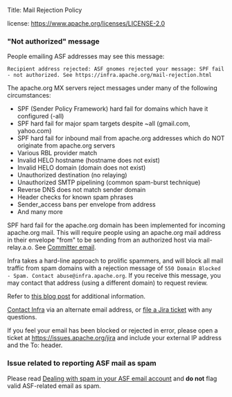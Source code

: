 Title: Mail Rejection Policy

license: https://www.apache.org/licenses/LICENSE-2.0

### "Not authorized" message

People emailing ASF addresses may see this message: 

``Recipient address rejected: ASF gnomes rejected your message: SPF fail - not authorized. See https://infra.apache.org/mail-rejection.html``

The apache.org MX servers reject messages under many of the following circumstances:

- SPF (Sender Policy Framework) hard fail for domains which have it configured (-all)
- SPF hard fail for major spam targets despite ~all (gmail.com, yahoo.com)
- SPF hard fail for inbound mail from apache.org addresses which do NOT originate from apache.org servers 
- Various RBL provider match
- Invalid HELO hostname (hostname does not exist)
- Invalid HELO domain (domain does not exist)
- Unauthorized destination (no relaying)
- Unauthorized SMTP pipelining (common spam-burst technique)
- Reverse DNS does not match sender domain
- Header checks for known spam phrases
- Sender_access bans per envelope from address
- And many more

SPF hard fail for the apache.org domain has been implemented for incoming apache.org mail. This will require people using an apache.org mail address in their envelope "from" to be sending from an authorized host via mail-relay.a.o. See [Committer email](committer-email.html).

Infra takes a hard-line approach to prolific spammers, and will block all mail traffic from spam domains with a rejection message of ``550 Domain Blocked - Spam. Contact abuse@infra.apache.org``. If you receive this message, you may contact that address (using a different domain) to request review.

Refer to <a href="https://blogs.apache.org/infra/entry/committers_mail_relay_service" target="_blank">this blog post</a> for additional information.

[Contact Infra](/contact.html) via an alternate email address, or <a href="https://issues.apache.org/jira/" target="_blank">file a Jira ticket</a> with any questions.

If you feel your email has been blocked or rejected in error, please open a ticket at https://issues.apache.org/jira and include your external IP address and the To: header.

### Issue related to reporting ASF mail as spam

Please read [Dealing with spam in your ASF email account](spam-reporting.html) and **do not** flag valid ASF-related email as spam.

